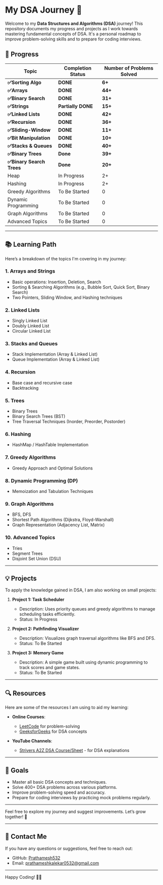 # My DSA Journey 🚀

Welcome to my **Data Structures and Algorithms (DSA)** journey! This repository documents my progress and projects as I work towards mastering fundamental concepts of DSA. It's a personal roadmap to improve problem-solving skills and to prepare for coding interviews.

## 🚧 Progress

| Topic                     | Completion Status  | Number of Problems Solved |
| ------------------------- | ------------------ | ------------------------- |
| **✅Sorting Algo**        | **DONE**           | **6+**                    |
| **✅Arrays**              | **DONE**           | **44+**                   |
| **✅Binary Search**       | **DONE**           | **31+**                   |
| **✅Strings**             | **Partially DONE** | **15+**                   |
| **✅Linked Lists**        | **DONE**           | **42+**                   |
| **✅Recursion**           | **DONE**           | **36+**                   |
| **✅Sliding-Window**      | **DONE**           | **11+**                   |
| **✅Bit Manipulation**    | **DONE**           | **10+**                   |
| **✅Stacks & Queues**     | **DONE**           | **40+**                   |
| **✅Binary Trees**        | **Done**           | **39+**                   |
| **✅Binary Search Trees** | **Done**           | **20+**                   |
| Heap                      | In Progress        | 2+                        |
| Hashing                   | In Progress        | 2+                        |
| Greedy Algorithms         | To Be Started      | 0                         |
| Dynamic Programming       | To Be Started      | 0                         |
| Graph Algorithms          | To Be Started      | 0                         |
| Advanced Topics           | To Be Started      | 0                         |

---

## 📚 Learning Path

Here’s a breakdown of the topics I'm covering in my journey:

### 1. **Arrays and Strings**

-   Basic operations: Insertion, Deletion, Search
-   Sorting & Searching Algorithms (e.g., Bubble Sort, Quick Sort, Binary Search)
-   Two Pointers, Sliding Window, and Hashing techniques

### 2. **Linked Lists**

-   Singly Linked List
-   Doubly Linked List
-   Circular Linked List

### 3. **Stacks and Queues**

-   Stack Implementation (Array & Linked List)
-   Queue Implementation (Array & Linked List)

### 4. **Recursion**

-   Base case and recursive case
-   Backtracking

### 5. **Trees**

-   Binary Trees
-   Binary Search Trees (BST)
-   Tree Traversal Techniques (Inorder, Preorder, Postorder)

### 6. **Hashing**

-   HashMap / HashTable Implementation

### 7. **Greedy Algorithms**

-   Greedy Approach and Optimal Solutions

### 8. **Dynamic Programming (DP)**

-   Memoization and Tabulation Techniques

### 9. **Graph Algorithms**

-   BFS, DFS
-   Shortest Path Algorithms (Dijkstra, Floyd-Warshall)
-   Graph Representation (Adjacency List, Matrix)

### 10. **Advanced Topics**

-   Tries
-   Segment Trees
-   Disjoint Set Union (DSU)

---

## 💡 Projects

To apply the knowledge gained in DSA, I am also working on small projects:

1. **Project 1: Task Scheduler**

    - Description: Uses priority queues and greedy algorithms to manage scheduling tasks efficiently.
    - Status: In Progress

2. **Project 2: Pathfinding Visualizer**

    - Description: Visualizes graph traversal algorithms like BFS and DFS.
    - Status: To Be Started

3. **Project 3: Memory Game**
    - Description: A simple game built using dynamic programming to track scores and game states.
    - Status: To Be Started

---

## 🔍 Resources

Here are some of the resources I am using to aid my learning:

-   **Online Courses**:

    -   [LeetCode](https://leetcode.com) for problem-solving
    -   [GeeksforGeeks](https://geeksforgeeks.org) for DSA concepts

-   **YouTube Channels**:
    -   [Strivers A2Z DSA Course/Sheet](https://www.youtube.com/@takeUforward) - for DSA explanations

---

## 🎯 Goals

-   Master all basic DSA concepts and techniques.
-   Solve 400+ DSA problems across various platforms.
-   Improve problem-solving speed and accuracy.
-   Prepare for coding interviews by practicing mock problems regularly.

---

Feel free to explore my journey and suggest improvements. Let’s grow together! 💪

---

## 🚀 Contact Me

If you have any questions or suggestions, feel free to reach out:

-   GitHub: [Prathamesh532](https://github.com/Prathamesh532)
-   Email: prathameshkalekar0532@gmail.com

---

Happy Coding! 👨‍💻
